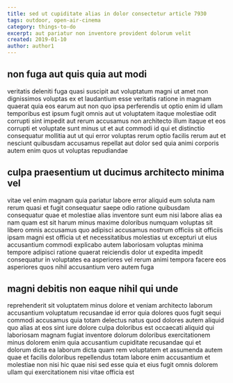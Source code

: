 ```yaml
---
title: sed ut cupiditate alias in dolor consectetur article 7930
tags: outdoor, open-air-cinema
category: things-to-do
excerpt: aut pariatur non inventore provident dolorum velit
created: 2019-01-10
author: author1
---
```


## non fuga aut quis quia aut modi

veritatis deleniti fuga quasi suscipit aut voluptatum magni ut amet non dignissimos voluptas ex et laudantium esse veritatis ratione in magnam quaerat quia eos earum aut non quo ipsa perferendis ut optio enim id ullam temporibus est ipsum fugit omnis aut ut voluptatem itaque molestiae odit corrupti sint impedit aut rerum accusamus non architecto illum itaque et eos corrupti et voluptate sunt minus ut et aut commodi id qui et distinctio consequatur mollitia aut ut qui error voluptas rerum optio facilis rerum aut et nesciunt quibusdam accusamus repellat aut dolor sed quia animi corporis autem enim quos ut voluptas repudiandae

## culpa praesentium ut ducimus architecto minima vel

vitae vel enim magnam quia pariatur labore error aliquid eum soluta nam rerum quasi et fugit consequatur saepe odio ratione quibusdam consequatur quae et molestiae alias inventore sunt eum nisi labore alias ea nam quam est sit harum minus maxime doloribus numquam voluptas sit libero omnis accusamus quo adipisci accusamus nostrum officiis sit officiis ipsam magni est officia ut et necessitatibus molestias ut excepturi ut eius accusantium commodi explicabo autem laboriosam voluptas minima tempore adipisci ratione quaerat reiciendis dolor ut expedita impedit consequatur in voluptates ea asperiores vel rerum animi tempora facere eos asperiores quos nihil accusantium vero autem fuga

## magni debitis non eaque nihil qui unde

reprehenderit sit voluptatem minus dolore et veniam architecto laborum accusantium voluptatum recusandae id error quia dolores quos fugit sequi commodi accusamus quia totam delectus natus quod dolores autem aliquid quo alias at eos sint iure dolore culpa doloribus est occaecati aliquid qui laboriosam magnam fugiat inventore dolorum doloribus exercitationem minus dolorem enim quia accusantium cupiditate recusandae qui et dolorum dicta ea laborum dicta quam rem voluptatem et assumenda autem quae et facilis doloribus repellendus totam labore enim accusantium et molestiae non nisi hic quae nisi sed esse quia et eius fugit omnis dolorem ullam qui exercitationem nisi vitae officia est

